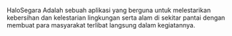HaloSegara
Adalah sebuah aplikasi yang berguna untuk melestarikan kebersihan dan kelestarian lingkungan serta alam di sekitar pantai dengan membuat para masyarakat terlibat langsung dalam kegiatannya.
